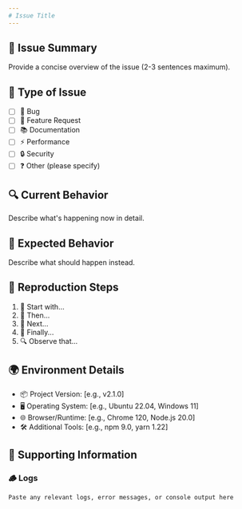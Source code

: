 ```yaml
---
# Issue Title
---
```


## 📝 Issue Summary
Provide a concise overview of the issue (2-3 sentences maximum).

## 📂 Type of Issue
- [ ] 🐞 Bug
- [ ] 🌟 Feature Request
- [ ] 📚 Documentation
- [ ] ⚡ Performance
- [ ] 🔒 Security
- [ ] ❓ Other (please specify)

## 🔍 Current Behavior
Describe what's happening now in detail.

## 🎯 Expected Behavior
Describe what should happen instead.

## 🔁 Reproduction Steps
1. 🔹 Start with...
2. 🔹 Then...
3. 🔹 Next...
4. 🔹 Finally...
5. 🔍 Observe that...

## 🌍 Environment Details
- 📦 Project Version: [e.g., v2.1.0]
- 🖥️ Operating System: [e.g., Ubuntu 22.04, Windows 11]
- 🌐 Browser/Runtime: [e.g., Chrome 120, Node.js 20.0]
- 🛠️ Additional Tools: [e.g., npm 9.0, yarn 1.22]

## 📁 Supporting Information
### 🪵 Logs
```plaintext
Paste any relevant logs, error messages, or console output here
